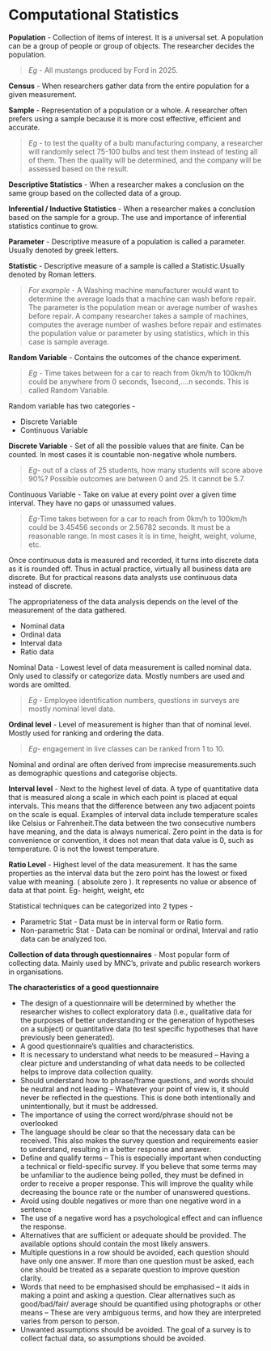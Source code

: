 # Computational Statistics

**Population** - Collection of items of interest. It is a universal set. A population can be a group of people or group of objects. The researcher decides the population. 

>*Eg* - All mustangs produced by Ford in 2025.

**Census** - When researchers gather data from the entire population for a given measurement. 

**Sample** - Representation of a population or a whole. A researcher often prefers using a sample because it is more cost effective, efficient and accurate. 

>*Eg* - to test the quality of a bulb manufacturing company, a researcher will randomly select 75-100 bulbs and test them instead of testing all of them. Then the quality will be determined, and the company will be assessed based on the result.

**Descriptive Statistics** - When a researcher makes a conclusion on the same group based on the collected data of a group. 

**Inferential / Inductive Statistics** -  When a researcher makes a conclusion based on the sample for a group. The use and importance of inferential statistics continue to grow. 

**Parameter** - Descriptive measure of a population is called a parameter. Usually denoted by greek letters.

**Statistic** - Descriptive measure of a sample is called a Statistic.Usually denoted by Roman letters.

>*For example* - A Washing machine manufacturer would want to determine the average loads that a machine can wash before repair. The parameter is the population mean or average number of washes before repair. 
A company researcher takes a sample of machines, computes the average number of washes before repair and estimates the population value or parameter by using statistics, which in this case is sample average.


**Random Variable** - Contains the outcomes of the chance experiment.


>*Eg* - Time takes between for a car to reach from 0km/h to 100km/h could be anywhere from 0 seconds, 1second,....n seconds. This is called Random Variable. 

Random variable has two categories - 

+ Discrete Variable
+ Continuous Variable 

**Discrete Variable** - Set of all the possible values that are finite. Can be counted. In most cases it is countable non-negative whole numbers. 
>*Eg*- out of a class of 25 students, how many students will score above 90%? Possible outcomes are between 0 and 25. It cannot be 5.7. 

Continuous Variable - Take on value at every point over a given time interval. They have no gaps or unassumed values.
>*Eg*-Time takes between for a car to reach from 0km/h to 100km/h could be 3.45456 seconds or 2.56782 seconds. It must be a reasonable range. In most cases it is in time, height, weight, volume, etc.

Once continuous data is measured and recorded, it turns into discrete data as it is rounded off. Thus in actual practice, virtually all business data are discrete. But for practical reasons data analysts use  continuous data instead of discrete.

The appropriateness of the data analysis depends on the level of the measurement of the data gathered.


+ Nominal data
+ Ordinal data
+ Interval data
+ Ratio data

Nominal Data - Lowest level of data measurement is called nominal data. Only used to classify or categorize data. Mostly numbers are used and words are omitted.
>*Eg* - Employee identification numbers, questions in surveys are mostly nominal level data.

**Ordinal level** - Level of measurement is higher than that of nominal level. Mostly used for ranking and ordering the data. 
>*Eg*- engagement in live classes can be ranked from 1 to 10. 

Nominal and ordinal are often derived from imprecise measurements.such as demographic questions and categorise objects. 

**Interval level** - Next to the highest level of data.  A type of quantitative data that is measured along a scale in which each point is placed at equal intervals. This means that the difference between any two adjacent points on the scale is equal. Examples of interval data include temperature scales like Celsius or Fahrenheit.The data between the two consecutive numbers have meaning, and the data is always numerical. Zero point in the data is for convenience or convention, it does not mean that data value is 0, such as temperature. 0 is not the lowest temperature.

**Ratio Level** - Highest level of the data measurement. It has the same properties as the interval data but the zero point has the lowest or fixed value with meaning. ( absolute zero ). It represents no value or absence of data at that point. Eg- height, weight, etc

Statistical techniques can be categorized into 2 types - 
+ Parametric Stat - Data must be in interval form or Ratio form.
+ Non-parametric Stat - Data can be nominal or ordinal, Interval and ratio data can be analyzed too.


**Collection of data through questionnaires** - Most popular form of collecting data. Mainly used by MNC’s, private and public research workers in organisations.

**The characteristics of a good questionnaire**
+ The design of a questionnaire will be determined by whether the researcher wishes to collect exploratory data (i.e., qualitative data for the purposes of better understanding or the generation of hypotheses on a subject) or quantitative data (to test specific hypotheses that have previously been generated).   
+ A good questionnaire’s qualities and characteristics.
+ It is necessary to understand what needs to be measured – Having a clear picture and understanding of what data needs to be collected helps to improve data collection quality.  
+ Should  understand  how  to phrase/frame  questions,  and  words  should  be neutral and not leading – Whatever your point of view is, it should never be reflected in the questions. This is done both intentionally and unintentionally, but it must be addressed.  
+ The importance of using the correct word/phrase should not be overlooked
+ The language should be clear so that the necessary data can be received. This also makes the survey question and requirements easier to understand, resulting in a better response and answer.  
+ Define  and  qualify  terms  –  This  is  especially  important  when  conducting a technical or field-specific survey. If you believe that some terms may be unfamiliar to the audience being polled, they must be defined in order to receive a proper response. This will improve the quality while decreasing the bounce rate or the number of unanswered questions.  
+ Avoid using double negatives or more than one negative word in a sentence
+ The use of a negative word has a psychological effect and can influence the response.  
+ Alternatives that are sufficient or adequate should be provided. The available options should contain the most likely answers.  
+ Multiple questions in a row should be avoided, each question should have only one answer. If more than one question must be asked, each one should be treated as a separate question to improve question clarity.   
+ Words that need to be emphasised should be emphasised – it aids in making a point and asking a question. Clear alternatives such as good/bad/fair/ average should be quantified using photographs or other means – These are very ambiguous terms, and how they are interpreted varies from person to person.
+ Unwanted assumptions should be avoided. The goal of a survey is to collect factual data, so assumptions should be avoided.

